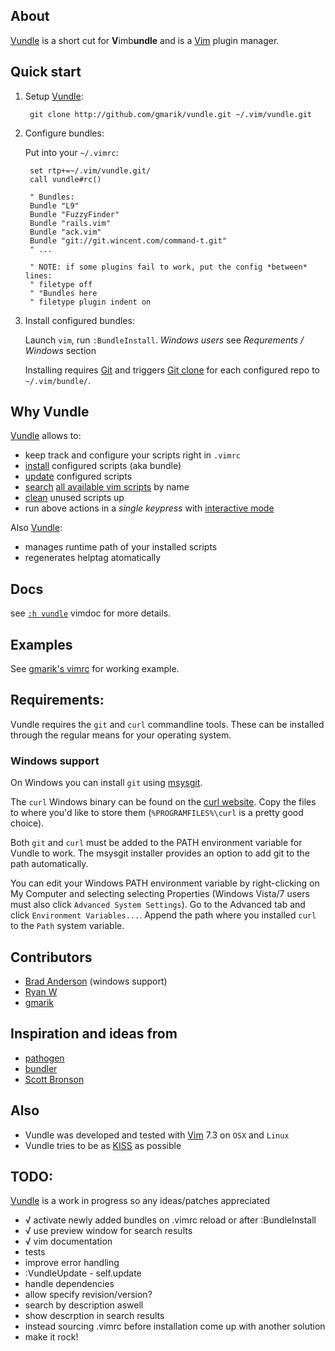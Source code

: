 ## About

[Vundle] is a short cut for **V**imb**undle** and is a [Vim] plugin manager.

## Quick start

1. Setup [Vundle]:

        git clone http://github.com/gmarik/vundle.git ~/.vim/vundle.git

2. Configure bundles:

   Put into your `~/.vimrc`:

        set rtp+=~/.vim/vundle.git/ 
        call vundle#rc()

        " Bundles:
        Bundle "L9"
        Bundle "FuzzyFinder"
        Bundle "rails.vim"
        Bundle "ack.vim"
        Bundle "git://git.wincent.com/command-t.git"
        " ...

        " NOTE: if some plugins fail to work, put the config *between* lines:
        " filetype off
        " "Bundles here
        " filetype plugin indent on 

3. Install configured bundles:

   Launch `vim`, run `:BundleInstall`. 
   *Windows users* see _Requrements / Windows_ section

   Installing requires [Git] and triggers [Git clone](http://gitref.org/creating/#clone) for each configured repo to `~/.vim/bundle/`.

## Why Vundle

[Vundle] allows to:

- keep track and configure your scripts right in `.vimrc`
- [install] configured scripts (aka bundle) 
- [update] configured scripts
- [search] [all available vim scripts] by name
- [clean] unused scripts up
- run above actions in a *single keypress* with [interactive mode]

Also [Vundle]:

- manages runtime path of your installed scripts
- regenerates helptag atomatically

## Docs

see [`:h vundle`](vundle/blob/master/doc/vundle.txt#L1) vimdoc for more details.

## Examples

   See [gmarik's vimrc](https://github.com/gmarik/vimfiles/blob/1f4f26d42f54443f1158e0009746a56b9a28b053/vimrc#L136) for working example.

## Requirements:

   Vundle requires the `git` and `curl` commandline tools.  These can be
   installed through the regular means for your operating system.

### Windows support

   On Windows you can install `git` using
   [msysgit](http://code.google.com/p/msysgit/).

   The `curl` Windows binary can be found on the
   [curl website](http://curl.haxx.se/).  Copy the files to where you'd like
   to store them (`%PROGRAMFILES%\curl` is a pretty good choice).

   Both `git` and `curl` must be added to the PATH environment variable for
   Vundle to work.  The msysgit installer provides an option to add git to the
   path automatically.

   You can edit your Windows PATH environment variable by right-clicking
   on My Computer and selecting selecting Properties (Windows Vista/7 users
   must also click `Advanced System Settings`). Go to the Advanced tab and
   click `Environment Variables...`.  Append the path where you installed
   `curl` to the `Path` system variable.

## Contributors
* [Brad Anderson](http://github.com/eco) (windows support)
* [Ryan W](http://github.com/rygwdn)
* [gmarik](http://github.com/gmarik)

## Inspiration and ideas from

* [pathogen]
* [bundler]
* [Scott Bronson](http://github.com/bronson)

## Also

* Vundle was developed and tested with [Vim] 7.3 on `OSX` and `Linux`
* Vundle tries to be as [KISS](http://en.wikipedia.org/wiki/KISS_principle) as possible

## TODO:
[Vundle] is a work in progress so any ideas/patches appreciated

* √ activate newly added bundles on .vimrc reload or after :BundleInstall
* √ use preview window for search results
* √ vim documentation
* tests
* improve error handling
* :VundleUpdate - self.update
* handle dependencies
* allow specify revision/version?
* search by description aswell
* show descrption in search results
* instead sourcing .vimrc before installation come up with another solution
* make it rock!

[Vundle]:http://github.com/gmarik/vundle
[Pathogen]:http://github.com/tpope/vim-pathogen/
[Bundler]:http://github.com/wycats/bundler/
[Vim]:http://vim.org
[Git]:http://git-scm.com
[all available vim scripts]:http://vim-scripts.org/vim/scripts.html

[install]:https://github.com/gmarik/vundle/blob/master/doc/vundle.txt#L96-110
[update]:https://github.com/gmarik/vundle/blob/master/doc/vundle.txt#L112-117
[search]:https://github.com/gmarik/vundle/blob/master/doc/vundle.txt#L119-137
[clean]:https://github.com/gmarik/vundle/blob/master/doc/vundle.txt#L139-150
[interactive mode]:https://github.com/gmarik/vundle/blob/master/doc/vundle.txt#L152-175
